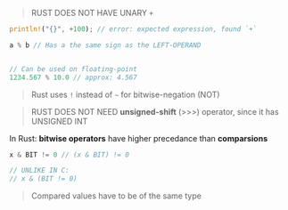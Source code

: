 
> RUST DOES NOT HAVE UNARY `+`

```rust
println!("{}", +100); // error: expected expression, found `+`
```


```rust
a % b // Has a the same sign as the LEFT-OPERAND


// Can be used on floating-point
1234.567 % 10.0 // approx: 4.567

```


> Rust uses `!` instead of `~` for bitwise-negation (NOT)


> RUST DOES NOT NEED **unsigned-shift** (>>>) operator, since it has UNSIGNED INT


In Rust: **bitwise operators** have higher precedance than **comparsions**

```rust
x & BIT != 0 // (x & BIT) != 0

// UNLIKE IN C:
// x & (BIT != 0)
```


> Compared values have to be of the same type